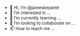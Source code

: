 - 👋 Hi, I’m @jameskeyante
- 👀 I’m interested in ...
- 🌱 I’m currently learning ...
- 💞️ I’m looking to collaborate on ...
- 📫 How to reach me ...

<!---
jameskeyante/jameskeyante is a ✨ special ✨ repository because its `README.md` (this file) appears on your GitHub profile.
You can click the Preview link to take a look at your changes.
--->
